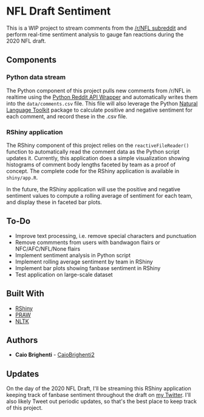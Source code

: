 # NFL Draft Sentiment

This is a WIP project to stream comments from the [/r/NFL subreddit](http://www.reddit.com/r/NFL) and perform real-time sentiment analysis to gauge fan reactions during the 2020 NFL draft.

## Components

### Python data stream

The Python component of this project pulls new comments from /r/NFL in realtime using the [Python Reddit API Wrapper](https://praw.readthedocs.io/en/latest/) and automatically writes them into the ```data/comments.csv``` file. This file will also leverage the Python [Natural Language Toolkit](https://www.nltk.org/) package to calculate positive and negative sentiment for each comment, and record these in the .csv file.

### RShiny application

The RShiny component of this project relies on the ```reactiveFileReader()``` function to automatically read the comment data as the Python script updates it. Currently, this application does a simple visualization showing histograms of comment body lengths faceted by team as a proof of concept. The complete code for the RShiny application is available in ```shiny/app.R```.

In the future, the RShiny application will use the positive and negative sentiment values to compute a rolling average of sentiment for each team, and display these in faceted bar plots.

## To-Do

* Improve text processing, i.e. remove special characters and punctuation
* Remove commments from users with bandwagon flairs or NFC/AFC/NFL/None flairs
* Implement sentiment analysis in Python script
* Implement rolling average sentiment by team in RShiny
* Implement bar plots showing fanbase sentiment in RShiny
* Test application on large-scale dataset

## Built With

* [RShiny](https://shiny.rstudio.com/)
* [PRAW](https://praw.readthedocs.io/en/latest/)
* [NLTK](https://www.nltk.org/)


## Authors

* **Caio Brighenti** - [CaioBrighenti2](https://twitter.com/CaioBrighenti2)

## Updates

On the day of the 2020 NFL Draft, I'll be streaming this RShiny application keeping track of fanbase sentiment throughout the draft on [my Twitter](https://twitter.com/CaioBrighenti2). I'll also likely Tweet out periodic updates, so that's the best place to keep track of this project. 
